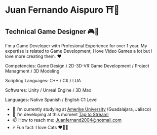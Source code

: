 Juan Fernando Aispuro ⛩👺
==============================

## Technical Game Designer 🎮🎌

I'm a Game Developer with Profesional Experience for over 1 year. 
My expertise is related to Game Development, I love Video Games a lot but I love more creating them. ❤

Competencies: Game Design / 2D-3D-VR Game Development / Project Managment / 3D Modeling  

Scripting Languages: C++ / C# / LUA

Softwares: Unity / Unreal Engine / 3D Max 

Languages: Native Spanish / English C1 Level 

- 🔭 I’m currently studying at [Amerike University](https://amerike.edu.mx) (Guadalajara, Jalisco)
- 🌱 I’m developing at this moment [Tap to Stream!](https://juanf4r-dev.itch.io/tap-to-stream)
- 📫 How to reach me: Juanfernand2004@hotmail.com
- ⚡ Fun fact: I love Cats ♥🐱‍💻 
